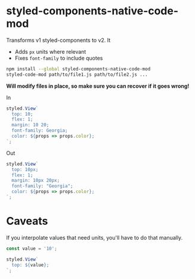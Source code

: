 # styled-components-native-code-mod

Transforms v1 styled-components to v2. It

* Adds `px` units where relevant
* Fixes `font-family` to include quotes

```bash
npm install --global styled-components-native-code-mod
styled-code-mod path/to/file1.js path/to/file2.js ...
```

**Will modify files in place, so make sure you can recover if it goes wrong!**

In

```js
styled.View`
  top: 10;
  flex: 1;
  margin: 10 20;
  font-family: Georgia;
  color: ${props => props.color};
`;
```

Out

```js
styled.View`
  top: 10px;
  flex: 1;
  margin: 10px 20px;
  font-family: "Georgia";
  color: ${props => props.color};
`;
```

# Caveats

If you interpolate values that need units, you'll have to do that manually.

```js
const value = '10';

styled.View`
  top: ${value};
`;
```
